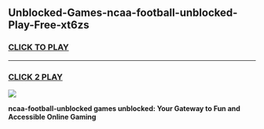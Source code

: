 
## Unblocked-Games-ncaa-football-unblocked-Play-Free-xt6zs
<h3>
<a href="https://premium76.site?title=ncaa-football-unblocked&ref=10A">CLICK TO PLAY</a></h3>
<hr>

<h3>
<a href="https://premium76.site?title=ncaa-football-unblocked&ref=10A">CLICK 2 PLAY</a>
  
</h3>

<a href="https://premium76.site?title=ncaa-football-unblocked&ref=10A"><img src="https://clearcache.store/games.png"></a>


**ncaa-football-unblocked games unblocked: Your Gateway to Fun and Accessible Online Gaming**
